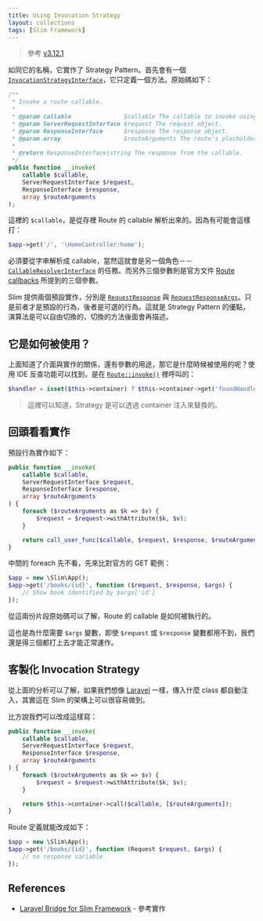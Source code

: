 ```yaml
---
title: Using Invocation Strategy
layout: collections
tags: [Slim Framework]
---
```


> 參考 [v3.12.1](https://github.com/slimphp/Slim/tree/3.12.1)

如同它的名稱，它實作了 Strategy Pattern。首先會有一個 [`InvocationStrategyInterface`][]，它只定義一個方法。原始碼如下：

```php
/**
 * Invoke a route callable.
 *
 * @param callable               $callable The callable to invoke using the strategy.
 * @param ServerRequestInterface $request The request object.
 * @param ResponseInterface      $response The response object.
 * @param array                  $routeArguments The route's placholder arguments
 *
 * @return ResponseInterface|string The response from the callable.
 */
public function __invoke(
    callable $callable,
    ServerRequestInterface $request,
    ResponseInterface $response,
    array $routeArguments
);
```

這裡的 `$callable`，是從存裡 Route 的 callable 解析出來的。因為有可能會這樣打：

```php
$app->get('/', '\HomeController:home');
```

必須要從字串解析成 callable，當然這就會是另一個角色－－[`CallableResolverInterface`][] 的任務。而另外三個參數則是官方文件 [Route callbacks](http://www.slimframework.com/docs/v3/objects/router.html#route-callbacks) 所提到的三個參數。

Slim 提供兩個預設實作，分別是 [`RequestResponse`][] 與 [`RequestResponseArgs`][]。只是前者才是預設的行為，後者是可選的行為。這就是 Strategy Pattern 的優點，演算法是可以自由切換的，切換的方法後面會再描述。

## 它是如何被使用？

上面知道了介面與實作的關係，還有參數的用途，那它是什麼時候被使用的呢？使用 IDE 反查功能可以找到，是在 [`Route::invoke()`][] 裡呼叫的：

```php
$handler = isset($this->container) ? $this->container->get('foundHandler') : new RequestResponse();
```

> 這裡可以知道，Strategy 是可以透過 container 注入來替換的。

## 回頭看看實作

預設行為實作如下：

```php
public function __invoke(
    callable $callable,
    ServerRequestInterface $request,
    ResponseInterface $response,
    array $routeArguments
) {
    foreach ($routeArguments as $k => $v) {
        $request = $request->withAttribute($k, $v);
    }

    return call_user_func($callable, $request, $response, $routeArguments);
}
```

中間的 foreach 先不看，先來比對官方的 GET 範例：

```php
$app = new \Slim\App();
$app->get('/books/{id}', function ($request, $response, $args) {
    // Show book identified by $args['id']
});
```

從這兩份片段原始碼可以了解，Route 的 callable 是如何被執行的。

這也是為什麼需要 `$args` 變數，即使 `$request` 或 `$response` 變數都用不到，我們還是得三個都打上去才能正常運作。

## 客製化 Invocation Strategy

從上面的分析可以了解，如果我們想像 [Laravel](/src/ironman-analyze-laravel/day18.md) 一樣，傳入什麼 class 都自動注入，其實這在 Slim 的架構上可以很容易做到。

比方說我們可以改成這樣寫：

```php
public function __invoke(
    callable $callable,
    ServerRequestInterface $request,
    ResponseInterface $response,
    array $routeArguments
) {
    foreach ($routeArguments as $k => $v) {
        $request = $request->withAttribute($k, $v);
    }

    return $this->container->call($callable, [$routeArguments]);
}
```

Route 定義就能改成如下：

```php
$app = new \Slim\App();
$app->get('/books/{id}', function (Request $request, $args) {
    // no response variable
});
```

## References

* [Laravel Bridge for Slim Framework](https://github.com/laravel-bridge/slim/tree/master) - 參考實作

[`InvocationStrategyInterface`]: https://github.com/slimphp/Slim/blob/3.12.1/Slim/Interfaces/InvocationStrategyInterface.php
[`CallableResolverInterface`]: https://github.com/slimphp/Slim/blob/3.12.1/Slim/Interfaces/CallableResolverInterface.php
[`RequestResponse`]: https://github.com/slimphp/Slim/blob/3.12.1/Slim/Handlers/Strategies/RequestResponse.php
[`RequestResponseArgs`]: https://github.com/slimphp/Slim/blob/3.12.1/Slim/Handlers/Strategies/RequestResponseArgs.php
[`Route::invoke()`]: https://github.com/slimphp/Slim/blob/3.12.1/Slim/Route.php#L354

